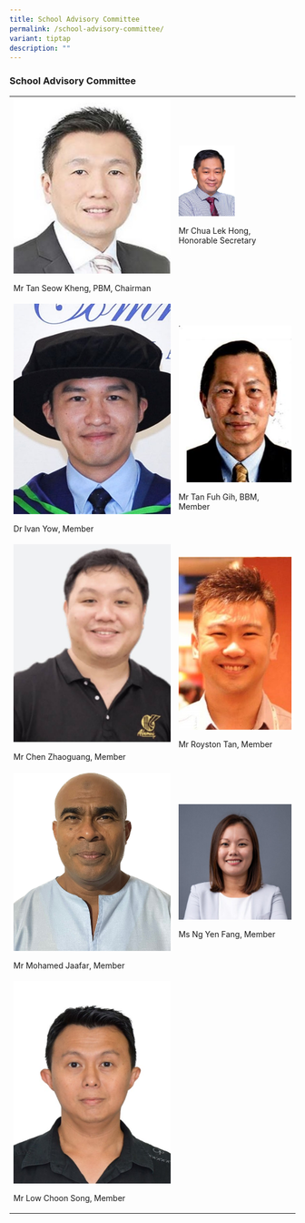 ```yaml
---
title: School Advisory Committee
permalink: /school-advisory-committee/
variant: tiptap
description: ""
---
```

<h3>School Advisory Committee</h3>
<table style="minWidth: 50px">
<colgroup>
<col>
<col>
</colgroup>
<tbody>
<tr>
<td rowspan="1" colspan="1">
<div class="isomer-image-wrapper">
<img style="width: 100%" height="auto" width="100%" alt="" src="/images/SAC/Tan_Seow_Kheng.JPG">
</div>
<p>Mr Tan Seow Kheng, PBM, Chairman</p>
</td>
<td rowspan="1" colspan="1">
<div class="isomer-image-wrapper">
<img style="width: 50%;" height="auto" width="100%" alt="" src="/images/SMC/SMC 2023/mr chua lek hong.jpeg">
</div>
<p>Mr Chua Lek Hong, Honorable Secretary</p>
</td>
</tr>
<tr>
<td rowspan="1" colspan="1">
<div class="isomer-image-wrapper">
<img style="width: 100%" height="auto" width="100%" alt="" src="/images/SAC/Ivan.jpg">
</div>
<p>Dr Ivan Yow, Member</p>
</td>
<td rowspan="1" colspan="1">
<div class="isomer-image-wrapper">
<img style="width: 100%" height="auto" width="100%" alt="" src="/images/SAC/Tan_Fuh_Gih.JPG">
</div>
<p>Mr Tan Fuh Gih, BBM, Member</p>
</td>
</tr>
<tr>
<td rowspan="1" colspan="1">
<div class="isomer-image-wrapper">
<img style="width: 100%" height="auto" width="100%" alt="" src="/images/SAC/Zhaoguang.jpg">
</div>
<p>Mr Chen Zhaoguang, Member</p>
</td>
<td rowspan="1" colspan="1">
<div class="isomer-image-wrapper">
<img style="width: 100%" height="auto" width="100%" alt="" src="/images/SAC/Royston.jpg">
</div>
<p>Mr Royston Tan, Member</p>
</td>
</tr>
<tr>
<td rowspan="1" colspan="1">
<div class="isomer-image-wrapper">
<img style="width: 100%" height="auto" width="100%" alt="" src="/images/SAC/Jaafar.jpg">
</div>
<p>Mr Mohamed Jaafar, Member</p>
</td>
<td rowspan="1" colspan="1">
<div class="isomer-image-wrapper">
<img style="width: 100%" height="auto" width="100%" alt="" src="/images/SAC/Yen_Fang.jpg">
</div>
<p>Ms Ng Yen Fang, Member</p>
</td>
</tr>
<tr>
<td rowspan="1" colspan="1">
<div class="isomer-image-wrapper">
<img style="width: 100%" height="auto" width="100%" alt="" src="/images/SAC/Choon_Song.jpg">
</div>
<p>Mr Low Choon Song, Member</p>
</td>
<td rowspan="1" colspan="1">
<p></p>
</td>
</tr>
</tbody>
</table>
<p></p>
<p></p>